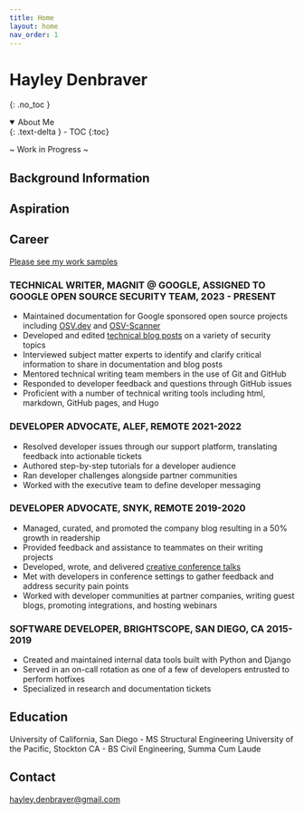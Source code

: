 ```yaml
---
title: Home
layout: home
nav_order: 1
---
```


# Hayley Denbraver
{: .no_toc }

<details open markdown="block">
  <summary>
    About Me
  </summary>
  {: .text-delta }
- TOC
{:toc}
</details>

~ Work in Progress ~

## Background Information

## Aspiration

## Career

[Please see my work samples](samples.md)

### TECHNICAL WRITER, MAGNIT @ GOOGLE, ASSIGNED TO GOOGLE OPEN SOURCE SECURITY TEAM, 2023 - PRESENT
- Maintained documentation for Google sponsored open source projects including [OSV.dev](https://google.github.io/osv.dev) and [OSV-Scanner](https://google.github.io/osv-scanner)
- Developed and edited [technical blog posts](https://hayleycd.github.io/hayleycd/samples/#writing) on a variety of security topics
- Interviewed subject matter experts to identify and clarify critical information to share in documentation and blog posts
- Mentored technical writing team members in the use of Git and GitHub
- Responded to developer feedback and questions through GitHub issues
- Proficient with a number of technical writing tools including html, markdown, GitHub pages, and Hugo

### DEVELOPER ADVOCATE, ALEF, REMOTE 2021-2022
- Resolved developer issues through our support platform, translating feedback into actionable tickets
- Authored step-by-step tutorials for a developer audience
- Ran developer challenges alongside partner communities
- Worked with the executive team to define developer messaging

### DEVELOPER ADVOCATE, SNYK, REMOTE 2019-2020
- Managed, curated, and promoted the company blog resulting in a 50% growth in readership
- Provided feedback and assistance to teammates on their writing projects
- Developed, wrote, and delivered [creative conference talks](https://hayleycd.github.io/hayleycd/samples/#speaking)
- Met with developers in conference settings to gather feedback and address security pain points
- Worked with developer communities at partner companies, writing guest blogs, promoting integrations, and hosting webinars


### SOFTWARE DEVELOPER, BRIGHTSCOPE, SAN DIEGO, CA 2015-2019
- Created and maintained internal data tools built with Python and Django
- Served in an on-call rotation as one of a few of developers entrusted to perform hotfixes
- Specialized in research and documentation tickets

## Education
University of California, San Diego - MS Structural Engineering
University of the Pacific, Stockton CA - BS Civil Engineering, Summa Cum Laude

## Contact
hayley.denbraver@gmail.com
